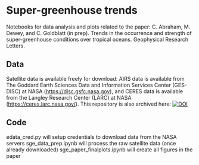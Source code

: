 # Super-greenhouse trends

Notebooks for data analysis and plots related to the paper: 
C. Abraham, M. Dewey, and C. Goldblatt (in prep). Trends in the occurrence and strength of super-greenhouse conditions over tropical oceans. Geophysical Research Letters. 

## Data

Satellite data is available freely for download: AIRS data is available from The Goddard Earth Sciences Data and Information Services Center (GES-DISC) at NASA (https://disc.gsfc.nasa.gov), and CERES data is available from the Langley Research Center (LARC) at NASA (https://ceres.larc.nasa.gov/). This repository is also archived here: [![DOI](https://zenodo.org/badge/DOI/10.5281/zenodo.14231663.svg)](https://doi.org/10.5281/zenodo.14231663)

## Code

edata_cred.py will setup credentials to download data from the NASA servers
sge_data_prep.ipynb will process the raw satellite data (once already downloaded)
sge_paper_finalplots.ipynb will create all figures in the paper
